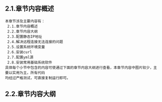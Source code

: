
## 2.1.章节内容概述
    本章节涉及主要内容有：
     2.1.章节内容概述
     2.2.章节内容大纲
     2.3.配置静态IP地址
     2.4.解决远程连接无法连接的问题
     2.5.设置系统环境变量
     2.6.安装curl
     2.7.配置yml源
     2.8.安装常用基础系统软件
	具体每个小节中包含的内容可使通过下面的章节内容大纲进行查看，本章节内容中图片较少，主要以实用为主，所有代码
    均经过严格测试，可直接复制运行即可。

## 2.2.章节内容大纲
	
<Markmap localtion="/enhance/markmap/environment/centos/centos7/chapter/centos7-outline5-chapter2.html"/>

